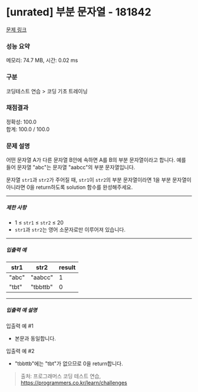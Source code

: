 # [unrated] 부분 문자열 - 181842 

[문제 링크](https://school.programmers.co.kr/learn/courses/30/lessons/181842) 

### 성능 요약

메모리: 74.7 MB, 시간: 0.02 ms

### 구분

코딩테스트 연습 > 코딩 기초 트레이닝

### 채점결과

정확성: 100.0<br/>합계: 100.0 / 100.0

### 문제 설명

<p>어떤 문자열 A가 다른 문자열 B안에 속하면 A를 B의 부분 문자열이라고 합니다. 예를 들어 문자열  "abc"는 문자열 "aabcc"의 부분 문자열입니다. </p>

<p>문자열 <code>str1</code>과 <code>str2</code>가 주어질 때, <code>str1</code>이 <code>str2</code>의 부분 문자열이라면 1을 부분 문자열이 아니라면 0을 return하도록 solution 함수를 완성해주세요.</p>

<hr>

<h5>제한 사항</h5>

<ul>
<li>1 ≤ <code>str1</code> ≤ <code>str2</code> ≤ 20</li>
<li><code>str1</code>과 <code>str2</code>는 영어 소문자로만 이루어져 있습니다.</li>
</ul>

<hr>

<h5>입출력 예</h5>
<table class="table">
        <thead><tr>
<th>str1</th>
<th>str2</th>
<th>result</th>
</tr>
</thead>
        <tbody><tr>
<td>"abc"</td>
<td>"aabcc"</td>
<td>1</td>
</tr>
<tr>
<td>"tbt"</td>
<td>"tbbttb"</td>
<td>0</td>
</tr>
</tbody>
      </table>
<hr>

<h5>입출력 예 설명</h5>

<p>입출력 예 #1</p>

<ul>
<li>본문과 동일합니다.</li>
</ul>

<p>입출력 예 #2</p>

<ul>
<li>"tbbttb"에는 "tbt"가 없으므로 0을 return합니다.</li>
</ul>


> 출처: 프로그래머스 코딩 테스트 연습, https://programmers.co.kr/learn/challenges